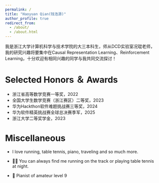 ```yaml
---
permalink: /
title: "Haoyuan Qian(钱浩源)"
author_profile: true
redirect_from: 
  - /about/
  - /about.html
---
```


我是浙江大学计算机科学与技术学院的大三本科生，师从DCD实验室况琨老师，我的研究兴趣将要集中在Causal Representation Learning、Reinforcement Learning，十分欢迎有相同兴趣的同学与我共同交流探讨！



Selected Honors ＆ Awards
======
- 浙江省高等数学竞赛一等奖，2022
- 全国大学生数学竞赛（浙江赛区）二等奖，2023
- 华为Hackthon软件难题挑战赛三等奖，2024
- 华为软件精英挑战赛全球总决赛季军，2025
- 浙江大学二等奖学金，2023



Miscellaneous
======
<!-- ------用这个注释字体会更小 -->
- I love running, table tennis, piano, traveling and so much more.  

- 🏃‍♀️ You can always find me running on the track or playing table tennis at night.    

- 🎹 Pianist of amateur level 9

<!-- Example: editing a markdown file for a talk
![Editing a markdown file for a talk](/images/editing-talk.png)

For more info
------
More info about configuring Academic Pages can be found in [the guide](https://academicpages.github.io/markdown/), the [growing wiki](https://github.com/academicpages/academicpages.github.io/wiki), and you can always [ask a question on GitHub](https://github.com/academicpages/academicpages.github.io/discussions). The [guides for the Minimal Mistakes theme](https://mmistakes.github.io/minimal-mistakes/docs/configuration/) (which this theme was forked from) might also be helpful. -->
